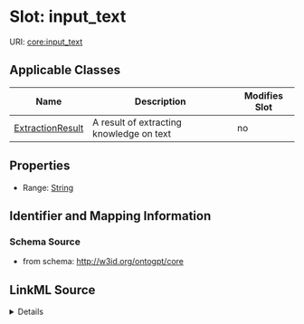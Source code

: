 

# Slot: input_text

URI: [core:input_text](http://w3id.org/ontogpt/core/input_text)



<!-- no inheritance hierarchy -->





## Applicable Classes

| Name | Description | Modifies Slot |
| --- | --- | --- |
| [ExtractionResult](ExtractionResult.md) | A result of extracting knowledge on text |  no  |







## Properties

* Range: [String](String.md)





## Identifier and Mapping Information







### Schema Source


* from schema: http://w3id.org/ontogpt/core




## LinkML Source

<details>
```yaml
name: input_text
from_schema: http://w3id.org/ontogpt/core
rank: 1000
alias: input_text
owner: ExtractionResult
domain_of:
- ExtractionResult
range: string

```
</details>